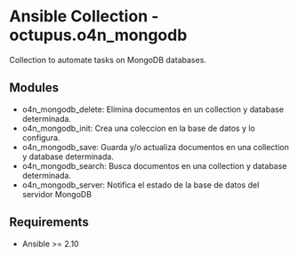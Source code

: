 # Ansible Collection - octupus.o4n_mongodb

Collection to automate tasks on MongoDB databases.

## Modules

- o4n_mongodb_delete: Elimina documentos en un collection y database determinada.
- o4n_mongodb_init: Crea una coleccion en la base de datos y lo configura.
- o4n_mongodb_save: Guarda y/o actualiza documentos en una collection y database determinada.
- o4n_mongodb_search: Busca documentos en una collection y database determinada.
- o4n_mongodb_server: Notifica el estado de la base de datos del servidor MongoDB

## Requirements

- Ansible >= 2.10
